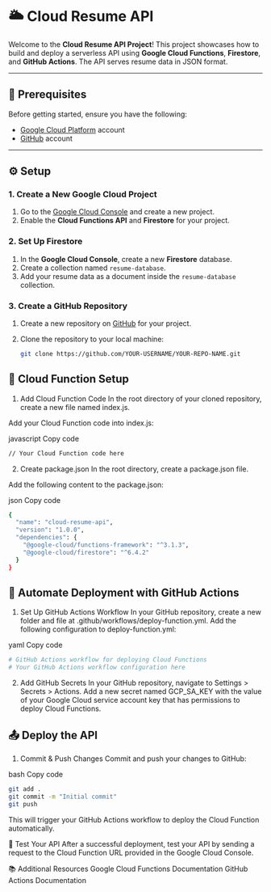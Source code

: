 # 🌥️ Cloud Resume API

Welcome to the **Cloud Resume API Project**! This project showcases how to build and deploy a serverless API using **Google Cloud Functions**, **Firestore**, and **GitHub Actions**. The API serves resume data in JSON format.

---

## 📝 Prerequisites

Before getting started, ensure you have the following:

- [Google Cloud Platform](https://cloud.google.com) account
- [GitHub](https://github.com) account

---

## ⚙️ Setup

### 1. Create a New Google Cloud Project

1. Go to the [Google Cloud Console](https://console.cloud.google.com) and create a new project.
2. Enable the **Cloud Functions API** and **Firestore** for your project.

### 2. Set Up Firestore

1. In the **Google Cloud Console**, create a new **Firestore** database.
2. Create a collection named `resume-database`.
3. Add your resume data as a document inside the `resume-database` collection.

### 3. Create a GitHub Repository

1. Create a new repository on [GitHub](https://github.com/new) for your project.
2. Clone the repository to your local machine:

   ```bash
   git clone https://github.com/YOUR-USERNAME/YOUR-REPO-NAME.git
   ```
   
## 🚀 Cloud Function Setup
1. Add Cloud Function Code
In the root directory of your cloned repository, create a new file named index.js.

Add your Cloud Function code into index.js:

javascript
Copy code
```bash
// Your Cloud Function code here
```
2. Create package.json
In the root directory, create a package.json file.

Add the following content to the package.json:

json
Copy code

```bash
{
  "name": "cloud-resume-api",
  "version": "1.0.0",
  "dependencies": {
    "@google-cloud/functions-framework": "^3.1.3",
    "@google-cloud/firestore": "^6.4.2"
  }
}
```
## 🔄 Automate Deployment with GitHub Actions
1. Set Up GitHub Actions Workflow
In your GitHub repository, create a new folder and file at .github/workflows/deploy-function.yml.
Add the following configuration to deploy-function.yml:

yaml
Copy code

```bash
# GitHub Actions workflow for deploying Cloud Functions
# Your GitHub Actions workflow configuration here
```

2. Add GitHub Secrets
In your GitHub repository, navigate to Settings > Secrets > Actions.
Add a new secret named GCP_SA_KEY with the value of your Google Cloud service account key that has permissions to deploy Cloud Functions.

## 📤 Deploy the API
1. Commit & Push Changes
Commit and push your changes to GitHub:

bash
Copy code

```bash
git add .
git commit -m "Initial commit"
git push
```
This will trigger your GitHub Actions workflow to deploy the Cloud Function automatically.

🔧 Test Your API
After a successful deployment, test your API by sending a request to the Cloud Function URL provided in the Google Cloud Console.

📚 Additional Resources
Google Cloud Functions Documentation
GitHub Actions Documentation
